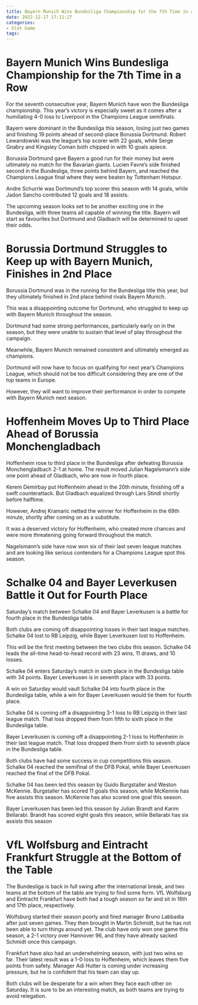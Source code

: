 ```yaml
---
title: Bayern Munich Wins Bundesliga Championship for the 7th Time in a Row
date: 2022-12-17 17:11:27
categories:
- Slot Game
tags:
---
```



#  Bayern Munich Wins Bundesliga Championship for the 7th Time in a Row

For the seventh consecutive year, Bayern Munich have won the Bundesliga championship. This year’s victory is especially sweet as it comes after a humiliating 4-0 loss to Liverpool in the Champions League semifinals.

Bayern were dominant in the Bundesliga this season, losing just two games and finishing 19 points ahead of second-place Borussia Dortmund. Robert Lewandowski was the league’s top scorer with 22 goals, while Serge Gnabry and Kingsley Coman both chipped in with 10 goals apiece.

Borussia Dortmund gave Bayern a good run for their money but were ultimately no match for the Bavarian giants. Lucien Favre’s side finished second in the Bundesliga, three points behind Bayern, and reached the Champions League final where they were beaten by Tottenham Hotspur.

Andre Schurrle was Dortmund’s top scorer this season with 14 goals, while Jadon Sancho contributed 12 goals and 18 assists.

The upcoming season looks set to be another exciting one in the Bundesliga, with three teams all capable of winning the title. Bayern will start as favourites but Dortmund and Gladbach will be determined to upset their odds.

#  Borussia Dortmund Struggles to Keep up with Bayern Munich, Finishes in 2nd Place

Borussia Dortmund was in the running for the Bundesliga title this year, but they ultimately finished in 2nd place behind rivals Bayern Munich.

This was a disappointing outcome for Dortmund, who struggled to keep up with Bayern Munich throughout the season.

Dortmund had some strong performances, particularly early on in the season, but they were unable to sustain that level of play throughout the campaign.

Meanwhile, Bayern Munich remained consistent and ultimately emerged as champions.

Dortmund will now have to focus on qualifying for next year’s Champions League, which should not be too difficult considering they are one of the top teams in Europe.

However, they will want to improve their performance in order to compete with Bayern Munich next season.

#  Hoffenheim Moves Up to Third Place Ahead of Borussia Monchengladbach

Hoffenheim rose to third place in the Bundesliga after defeating Borussia Monchengladbach 2-1 at home. The result moved Julian Nagelsmann’s side one point ahead of Gladbach, who are now in fourth place.

Kerem Demirbay put Hoffenheim ahead in the 20th minute, finishing off a swift counterattack. But Gladbach equalized through Lars Stindl shortly before halftime.

However, Andrej Kramaric netted the winner for Hoffenheim in the 69th minute, shortly after coming on as a substitute.

It was a deserved victory for Hoffenheim, who created more chances and were more threatening going forward throughout the match.

Nagelsmann’s side have now won six of their last seven league matches and are looking like serious contenders for a Champions League spot this season.

#  Schalke 04 and Bayer Leverkusen Battle it Out for Fourth Place

Saturday’s match between Schalke 04 and Bayer Leverkusen is a battle for fourth place in the Bundesliga table.

Both clubs are coming off disappointing losses in their last league matches. Schalke 04 lost to RB Leipzig, while Bayer Leverkusen lost to Hoffenheim.

This will be the first meeting between the two clubs this season. Schalke 04 leads the all-time head-to-head record with 23 wins, 11 draws, and 10 losses.

Schalke 04 enters Saturday’s match in sixth place in the Bundesliga table with 34 points. Bayer Leverkusen is in seventh place with 33 points.

A win on Saturday would vault Schalke 04 into fourth place in the Bundesliga table, while a win for Bayer Leverkusen would tie them for fourth place.

Schalke 04 is coming off a disappointing 3-1 loss to RB Leipzig in their last league match. That loss dropped them from fifth to sixth place in the Bundesliga table.

Bayer Leverkusen is coming off a disappointing 2-1 loss to Hoffenheim in their last league match. That loss dropped them from sixth to seventh place in the Bundesliga table.

Both clubs have had some success in cup competitions this season. Schalke 04 reached the semifinal of the DFB Pokal, while Bayer Leverkusen reached the final of the DFB Pokal.

Schalke 04 has been led this season by Guido Burgstaller and Weston McKennie. Burgstaller has scored 11 goals this season, while McKennie has five assists this season. McKennie has also scored one goal this season.

Bayer Leverkusen has been led this season by Julian Brandt and Karim Bellarabi. Brandt has scored eight goals this season, while Bellarabi has six assists this season

#  VfL Wolfsburg and Eintracht Frankfurt Struggle at the Bottom of the Table

The Bundesliga is back in full swing after the international break, and two teams at the bottom of the table are trying to find some form. VfL Wolfsburg and Eintracht Frankfurt have both had a tough season so far and sit in 16th and 17th place, respectively.

Wolfsburg started their season poorly and fired manager Bruno Labbadia after just seven games. They then brought in Martin Schmidt, but he has not been able to turn things around yet. The club have only won one game this season, a 2-1 victory over Hannover 96, and they have already sacked Schmidt once this campaign.

Frankfurt have also had an underwhelming season, with just two wins so far. Their latest result was a 1-0 loss to Hoffenheim, which leaves them five points from safety. Manager Adi Hutter is coming under increasing pressure, but he is confident that his team can stay up.

Both clubs will be desperate for a win when they face each other on Saturday. It is sure to be an interesting match, as both teams are trying to avoid relegation.